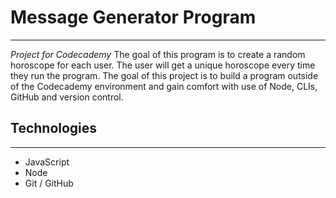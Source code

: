 # Message Generator Program
-----
_Project for Codecademy_
The goal of this program is to create a random horoscope for each user. The user will get a unique horoscope every time they run the program. The goal of this project is to build a program outside of the Codecademy environment and gain comfort with use of Node, CLIs, GitHub and version control. 
## Technologies 
------
+ JavaScript
+ Node
+ Git / GitHub